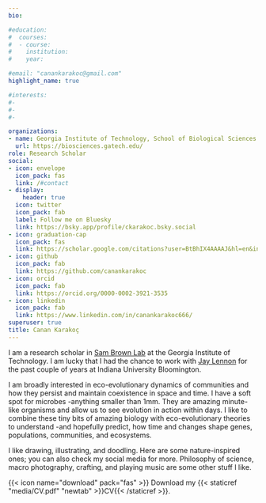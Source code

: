 ```yaml
---
bio:  

#education:
#  courses:
#  - course: 
#    institution: 
#    year: 

#email: "canankarakoc@gmail.com"
highlight_name: true

#interests:
#- 
#-   
#- 

organizations:
- name: Georgia Institute of Technology, School of Biological Sciences 
  url: https://biosciences.gatech.edu/
role: Research Scholar 
social:
- icon: envelope
  icon_pack: fas
  link: /#contact
- display:
    header: true
  icon: twitter
  icon_pack: fab
  label: Follow me on Bluesky
  link: https://bsky.app/profile/ckarakoc.bsky.social
- icon: graduation-cap
  icon_pack: fas
  link: https://scholar.google.com/citations?user=BtBhIX4AAAAJ&hl=en&inst=13098912254855678857
- icon: github
  icon_pack: fab
  link: https://github.com/canankarakoc
- icon: orcid
  icon_pack: fab
  link: https://orcid.org/0000-0002-3921-3535
- icon: linkedin
  icon_pack: fab
  link: https://www.linkedin.com/in/canankarakoc666/
superuser: true
title: Canan Karakoç
---
```


I am a research scholar in [Sam Brown Lab](https://brownlab.biology.gatech.edu/) at the Georgia Institute of Technology. I am lucky that I had the chance to work with [Jay Lennon](https://lennonlab.github.io/) for the past couple of years at Indiana University Bloomington. 

I am broadly interested in eco-evolutionary dynamics of communities and how they persist and maintain coexistence in space and time. I have a soft spot for microbes -anything smaller than 1mm. They are amazing minute-like organisms and allow us to see evolution in action within days. I like to combine these tiny bits of amazing biology with eco-evolutionary theories to understand -and hopefully predict, how time and changes shape genes, populations, communities, and ecosystems. 

I like drawing, illustrating, and doodling. Here are some nature-inspired ones; you can also check my social media for more. Philosophy of science, macro photography, crafting, and playing music are some other stuff I like.

{{< icon name="download" pack="fas" >}} Download my {{< staticref "media/CV.pdf" "newtab" >}}CV{{< /staticref >}}.
